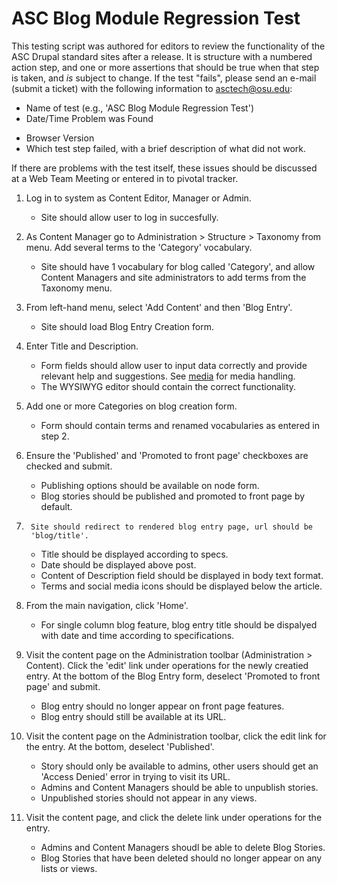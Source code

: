 ASC Blog Module Regression Test
===============================

This testing script was authored for editors to review the functionality of the ASC
Drupal standard sites after a release. It is structure with a numbered action step,
and one or more assertions that should be true when that step is taken, and _is_
subject to change. If the test "fails", please send an e-mail (submit a ticket)
with the following information to asctech@osu.edu:
+   Name of test (e.g., 'ASC Blog Module Regression Test')
+   Date/Time Problem was Found
*   Browser Version
*   Which test step failed, with a brief description of what did not work.

If there are problems with the test itself, these issues should be discussed at
a Web Team Meeting or entered in to pivotal tracker.

1.  Log in to system as Content Editor, Manager or Admin.
    +   Site should allow user to log in succesfully.


2.  As Content Manager go to Administration > Structure > Taxonomy from menu.
    Add several terms to the 'Category' vocabulary.
    +   Site should have 1 vocabulary for blog called 'Category', and allow Content Managers
    and site administrators to add terms from the Taxonomy menu.


3.  From left-hand menu, select 'Add Content' and then 'Blog Entry'.
    +   Site should load Blog Entry Creation form.


4.  Enter Title and Description.
    +   Form fields should allow user to input data correctly and provide relevant
    help and suggestions. See [media](asc_media.md) for media handling.
    +    The WYSIWYG editor should contain the correct functionality.


5.  Add one or more Categories on blog creation form.
    +   Form should contain terms and renamed vocabularies as entered in step 2.


6.  Ensure the 'Published' and 'Promoted to front page' checkboxes are checked
        and submit.
    +   Publishing options should be available on node form.
    +   Blog stories should be published and promoted to front page by default.


7.      Site should redirect to rendered blog entry page, url should be
        'blog/title'.
    +   Title should be displayed according to specs.
    +   Date should be displayed above post.
    +   Content of Description field should be displayed in body text format.
    +   Terms and social media icons should be displayed below the article.


8.  From the main navigation, click 'Home'.
    +   For single column blog feature, blog entry title should be dispalyed with
        date and time according to specifications.


9.  Visit the content page on the Administration toolbar
        (Administration > Content). Click the 'edit' link under operations for
        the newly creatied entry. At the bottom of the Blog Entry form,
        deselect 'Promoted to front page' and submit.
    +   Blog entry should no longer appear on front page features.
    +   Blog entry should still be available at its URL.


10. Visit the content page on the Administration toolbar, click the edit link
    for the entry. At the bottom, deselect 'Published'.
    +   Story should only be available to admins, other users should get an
       'Access Denied' error in trying to visit its URL.
    +   Admins and Content Managers should be able to unpublish stories.
    +   Unpublished stories should not appear in any views.


11. Visit the content page, and click the delete link under operations for the
    entry.
    +   Admins and Content Managers shoudl be able to delete Blog Stories.
    +   Blog Stories that have been deleted should no longer appear on any lists
      or views.
